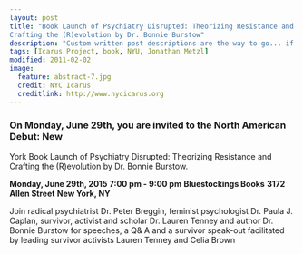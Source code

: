 ```yaml
---
layout: post
title: "Book Launch of Psychiatry Disrupted: Theorizing Resistance and
Crafting the (R)evolution by Dr. Bonnie Burstow"
description: "Custom written post descriptions are the way to go... if you're not lazy."
tags: [Icarus Project, book, NYU, Jonathan Metzl]
modified: 2011-02-02
image:
  feature: abstract-7.jpg
  credit: NYC Icarus
  creditlink: http://www.nycicarus.org
---
```

### On Monday, June 29th, you are invited to the North American Debut: New
York Book Launch of Psychiatry Disrupted: Theorizing Resistance and
Crafting the (R)evolution by Dr. Bonnie Burstow.

**Monday, June 29th, 2015**
**7:00 pm - 9:00 pm**
**Bluestockings Books**
**3172 Allen Street**
**New York, NY**

Join radical psychiatrist Dr. Peter Breggin, feminist psychologist Dr.
Paula J. Caplan, survivor, activist and scholar Dr. Lauren Tenney and
author Dr. Bonnie Burstow for speeches, a Q& A and a survivor
speak-out facilitated by leading survivor activists Lauren Tenney and
Celia Brown


